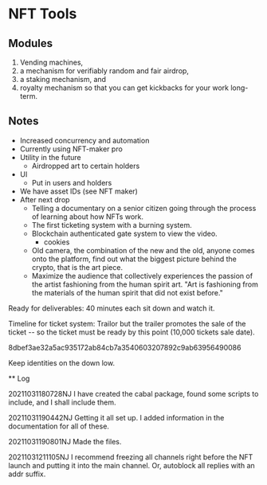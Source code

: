 # NFT Tools

## Modules

 1. Vending machines, 
 2. a mechanism for verifiably random and fair airdrop, 
 3. a staking mechanism, and 
 4. royalty mechanism so that you can get kickbacks for your work
    long-term.
	
## Notes

 * Increased concurrency and automation
 * Currently using NFT-maker pro
 * Utility in the future
	* Airdropped art to certain holders
 * UI
	* Put in users and holders
 * We have asset IDs (see NFT maker)
 * After next drop
    * Telling a documentary on a senior citizen going through the
      process of learning about how NFTs work.
    * The first ticketing system with a burning system. 
    * Blockchain authenticated gate system to view the video.
	   * cookies
    * Old camera, the combination of the new and the old, anyone comes
      onto the platform, find out what the biggest picture behind the
      crypto, that is the art piece.
    * Maximize the audience that collectively experiences the passion
      of the artist fashioning from the human spirit art. "Art is
      fashioning from the materials of the human spirit that did not
      exist before."

Ready for deliverables: 40 minutes each sit down and watch it.

Timeline for ticket system: Trailor but the trailer promotes the sale
of the ticket -- so the ticket must be ready by this point (10,000
tickets sale date).

8dbef3ae32a5ac935172ab84cb7a3540603207892c9ab63956490086

Keep identities on the down low.

** Log

20211031180728NJ I have created the cabal package, found some scripts
to include, and I shall include them.

20211031190442NJ Getting it all set up. I added information in the documentation for all of these.

20211031190801NJ Made the files.

20211031211105NJ I recommend freezing all channels right before the NFT launch and putting it into the main channel. Or, autoblock all replies with an addr suffix.
